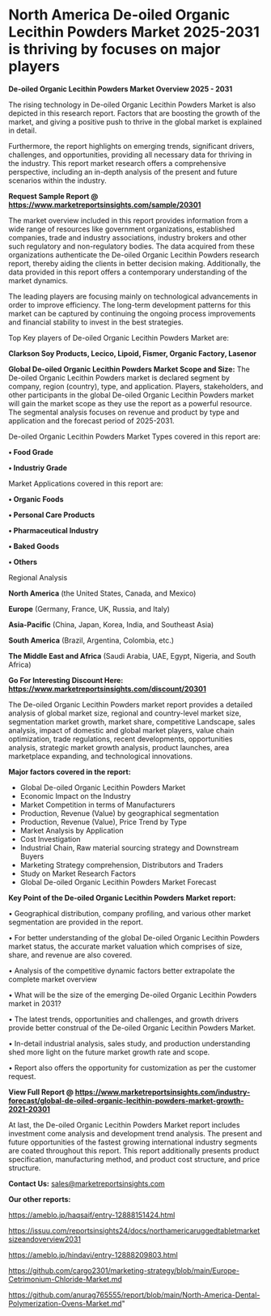 # North America De-oiled Organic Lecithin Powders Market 2025-2031 is thriving by focuses on major players

<Strong> De-oiled Organic Lecithin Powders Market Overview 2025 - 2031</strong>

The rising technology in De-oiled Organic Lecithin Powders Market is also depicted in this research report. Factors that are boosting the growth of the market, and giving a positive push to thrive in the global market is explained in detail.

Furthermore, the report highlights on emerging trends, significant drivers, challenges, and opportunities, providing all necessary data for thriving in the industry. This report market research offers a comprehensive perspective, including an in-depth analysis of the present and future scenarios within the industry.

<strong>Request Sample Report @ <a href=https://www.marketreportsinsights.com/sample/20301>https://www.marketreportsinsights.com/sample/20301</a></strong>

The market overview included in this report provides information from a wide range of resources like government organizations, established companies, trade and industry associations, industry brokers and other such regulatory and non-regulatory bodies. The data acquired from these organizations authenticate the De-oiled Organic Lecithin Powders research report, thereby aiding the clients in better decision making. Additionally, the data provided in this report offers a contemporary understanding of the market dynamics.

The leading players are focusing mainly on technological advancements in order to improve efficiency. The long-term development patterns for this market can be captured by continuing the ongoing process improvements and financial stability to invest in the best strategies.

Top Key players of De-oiled Organic Lecithin Powders Market are:

<strong>Clarkson Soy Products, Lecico, Lipoid, Fismer, Organic Factory, Lasenor</strong>

<strong><b>Global De-oiled Organic Lecithin Powders Market Scope and Size:</b></strong>
The De-oiled Organic Lecithin Powders market is declared segment by company, region (country), type, and application. Players, stakeholders, and other participants in the global De-oiled Organic Lecithin Powders market will gain the market scope as they use the report as a powerful resource. The segmental analysis focuses on revenue and product by type and application and the forecast period of 2025-2031.

De-oiled Organic Lecithin Powders Market Types covered in this report are:

<strong>• Food Grade

• Industriy Grade</strong>

Market Applications covered in this report are:

<strong>• Organic Foods

• Personal Care Products

• Pharmaceutical Industry

• Baked Goods

• Others</strong> 

Regional Analysis

<strong>North America</strong> (the United States, Canada, and Mexico)

<strong>Europe</strong> (Germany, France, UK, Russia, and Italy)

<strong>Asia-Pacific</strong> (China, Japan, Korea, India, and Southeast Asia)

<strong>South America</strong> (Brazil, Argentina, Colombia, etc.)

<strong>The Middle East and Africa</strong> (Saudi Arabia, UAE, Egypt, Nigeria, and South Africa)

<strong>Go For Interesting Discount Here: <a href=https://www.marketreportsinsights.com/discount/20301>https://www.marketreportsinsights.com/discount/20301</a></strong>

The De-oiled Organic Lecithin Powders market report provides a detailed analysis of global market size, regional and country-level market size, segmentation market growth, market share, competitive Landscape, sales analysis, impact of domestic and global market players, value chain optimization, trade regulations, recent developments, opportunities analysis, strategic market growth analysis, product launches, area marketplace expanding, and technological innovations.

<strong><b>Major factors covered in the report:</b></strong>
<ul>
  <li>Global De-oiled Organic Lecithin Powders Market </li>
  <li>Economic Impact on the Industry</li>
  <li>Market Competition in terms of Manufacturers</li>
  <li>Production, Revenue (Value) by geographical segmentation</li>
  <li>Production, Revenue (Value), Price Trend by Type</li>
  <li>Market Analysis by Application</li>
  <li>Cost Investigation</li>
  <li>Industrial Chain, Raw material sourcing strategy and Downstream Buyers</li>
  <li>Marketing Strategy comprehension, Distributors and Traders</li>
  <li>Study on Market Research Factors</li>
  <li>Global De-oiled Organic Lecithin Powders Market Forecast</li>
</ul>

<strong><b>Key Point of the De-oiled Organic Lecithin Powders Market report:</b></strong>

• Geographical distribution, company profiling, and various other market segmentation are provided in the report.

• For better understanding of the global De-oiled Organic Lecithin Powders market status, the accurate market valuation which comprises of size, share, and revenue are also covered.

• Analysis of the competitive dynamic factors better extrapolate the complete market overview

• What will be the size of the emerging De-oiled Organic Lecithin Powders market in 2031?

• The latest trends, opportunities and challenges, and growth drivers provide better construal of the De-oiled Organic Lecithin Powders Market.

• In-detail industrial analysis, sales study, and production understanding shed more light on the future market growth rate and scope.

• Report also offers the opportunity for customization as per the customer request.

<strong><b>View Full Report @ <a href=https://www.marketreportsinsights.com/industry-forecast/global-de-oiled-organic-lecithin-powders-market-growth-2021-20301>https://www.marketreportsinsights.com/industry-forecast/global-de-oiled-organic-lecithin-powders-market-growth-2021-20301</a></b></strong>


At last, the De-oiled Organic Lecithin Powders Market report includes investment come analysis and development trend analysis. The present and future opportunities of the fastest growing international industry segments are coated throughout this report. This report additionally presents product specification, manufacturing method, and product cost structure, and price structure.

<strong>Contact Us:</strong>
sales@marketreportsinsights.com

<strong>Our other reports:</strong>

<a href=https://ameblo.jp/haqsaif/entry-12888151424.html>https://ameblo.jp/haqsaif/entry-12888151424.html</a>

<a href=https://issuu.com/reportsinsights24/docs/northamericaruggedtabletmarketsizeandoverview2031>https://issuu.com/reportsinsights24/docs/northamericaruggedtabletmarketsizeandoverview2031</a>

<a href=https://ameblo.jp/hindavi/entry-12888209803.html>https://ameblo.jp/hindavi/entry-12888209803.html</a>

<a href=https://github.com/cargo2301/marketing-strategy/blob/main/Europe-Cetrimonium-Chloride-Market.md>https://github.com/cargo2301/marketing-strategy/blob/main/Europe-Cetrimonium-Chloride-Market.md</a>

<a href=https://github.com/anurag765555/report/blob/main/North-America-Dental-Polymerization-Ovens-Market.md>https://github.com/anurag765555/report/blob/main/North-America-Dental-Polymerization-Ovens-Market.md</a>"
